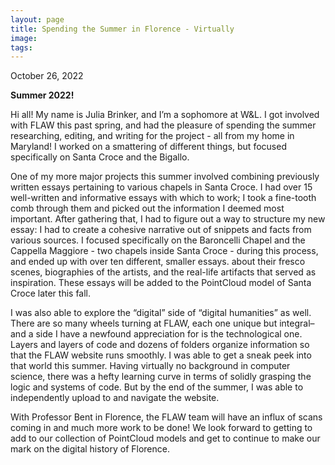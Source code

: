 ```yaml
---
layout: page
title: Spending the Summer in Florence - Virtually
image: 
tags:
---
```

<p> October 26, 2022 </p>
<p><b>Summer 2022!</b></p>

<p>Hi all! My name is Julia Brinker, and I’m a sophomore at W&L. I got involved with FLAW this past spring, and had the pleasure of spending the summer 
researching, editing, and writing for the project - all from my home in Maryland! I worked on a smattering of different things, but focused specifically on Santa Croce and the Bigallo.
<!-- more --> 
<p>One of my more major projects this summer involved combining previously written essays pertaining to various chapels in Santa Croce. I had over 
15 well-written and informative essays with which to work; I took a fine-tooth comb through them and picked out the information I deemed most important. 
After gathering that, I had to figure out a way to structure my new essay: I had to create a cohesive narrative out of snippets and facts from various 
sources. I focused specifically on the Baroncelli Chapel and the Cappella Maggiore - two chapels inside Santa Croce - during this process, and ended up with over ten different, smaller essays. 
about their fresco scenes, biographies of the artists, and the real-life artifacts that served as inspiration. These essays will be added to the 
PointCloud model of Santa Croce later this fall. 
<p>I was also able to explore the “digital” side of “digital humanities” as well. There are so many wheels turning at FLAW, each one unique but 
integral– and a side I have a newfound appreciation for is the technological one. Layers and layers of code and dozens of folders organize information 
so that the FLAW website runs smoothly. I was able to get a sneak peek into that world this summer. Having virtually no background in computer science, 
there was a hefty learning curve in terms of solidly grasping the logic and systems of code. But by the end of the summer, I was able to independently 
upload to and navigate the website.
<p>With Professor Bent in Florence, the FLAW team will have an influx of scans coming in and much more work to be done! We look forward to getting to 
  add to our collection of PointCloud models and get to continue to make our mark on the digital history of Florence. 
